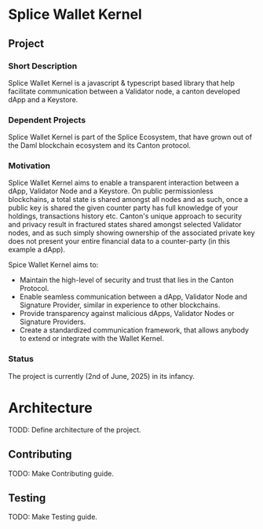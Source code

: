 # Splice Wallet Kernel

## Project

### Short Description 

Splice Wallet Kernel is a javascript & typescript based library that help facilitate communication between a Validator node, a canton developed dApp and a Keystore.

### Dependent Projects

Splice Wallet Kernel is part of the Splice Ecosystem, that have grown out of the Daml blockchain ecosystem and its Canton protocol.

### Motivation

Splice Wallet Kernel aims to enable a transparent interaction between a dApp, Validator Node and a Keystore. On public permissionless blockchains, a total state is shared amongst all nodes and as such, once a public key is shared the given counter party has full knowledge of your holdings, transactions history etc. Canton's unique approach to security and privacy result in fractured states shared amongst selected Validator nodes, and as such simply showing ownership of the associated private key does not present your entire financial data to a counter-party (in this example a dApp).

Spice Wallet Kernel aims to:
 - Maintain the high-level of security and trust that lies in the Canton Protocol.
 - Enable seamless communication between a dApp, Validator Node and Signature Provider, similar in experience to other blockchains.
 - Provide transparency against malicious dApps, Validator Nodes or Signature Providers.
 - Create a standardized communication framework, that allows anybody to extend or integrate with the Wallet Kernel.

### Status

The project is currently (2nd of June, 2025) in its infancy.

# Architecture
TODD: Define architecture of the project.

## Contributing
TODO: Make Contributing guide.

## Testing
TODO: Make Testing guide.
